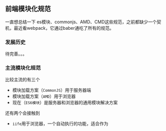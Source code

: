 ## 前端模块化规范

一直想总结一下 es模块、commonjs、AMD、CMD这些规范，之前都缺少一个契机，最近看webpack，它通过baber通吃了所有的规范。



### 发展历史

待完善。。。



### 主流模块化规范

比较主流的有三个

- 模块加载方案（`CommonJS`）用于服务器端
- 模块加载方案（`AMD`）用于浏览器
- 现在（`ES6模块`）是服务器和浏览器的通用模块解决方案

还有两个会接触到

- `iife`用于浏览器，一个自动执行的功能，适合作为<script>标签这样的
- `umd`为通用模块定义，以 AMD、CommonJS、iife 为一体



---

#### Commonjs

它是**服务器端**的模块化方案，输入输出是`require`和`module.exports`，本质是值的拷贝，运行时加载，动态。

**模块导出**

Node使用`CommonJS`规范，定义每个模块的内部，`module`变量代表当前模块，`exports`是`module`的属性，表示对外的接口。加载某个模块，实际上是加载该模块的`module.exports`属性。
Node为每隔模块提供了一个`exports`变量，指向`module.exports`，这等同于每个模块头部有这样的一行代码：```var exports = module.exports```

> 这里不得不提一下，node环境下，默认自定义了 module 和 module.exports，以及 exports。
>
> 所以，写自执行函数，或者函数声明转函数表达式都是可以通过内部的 exports 将函数内部的变量导出去的。

```js
// react cjs 源码
(function() {
    ...
    exports.Component = Component;
    ...
})()
    
// lodash cjs 源码
;(function() {
    ...
    lodash.forInRight = forInRight;
    ...
    module.exports = lodash;
    ...
}.call(this))
```



---

#### AMD

AMD 即Asynchronous Module Definition，中文名是异步模块定义的意思。它是一个在**浏览器端**模块化开发的规范。和CommonJS相同，运行时加载，动态。

定义模块是`define()`，加载模块是`require()`

> 详细内容介绍：<https://blog.csdn.net/Leo_DLi/article/details/102502326>

​	由于不是 `JavaScript` 原生支持，使用 `AMD` 规范进行页面开发需要用到对应的库函数，也就是大名鼎鼎`RequireJS`，实际上 `AMD` 是 `RequireJS` 在推广过程中对模块定义的规范化的产出。

> 浏览器默认不支持AMD规范，需要引入RequireJS 才行，感觉好像很少接触到，就算是 RequireJS 很有名，但是针对模块化方案，已经有js原生的支持方案ES6模块，为什么还要再引入一个 RequireJS ，大概是 **静态和动态** 适用的场景不同，这里不再深究。



---

#### ES6模块

它是浏览器端和服务器端通用的解决方案，输入输出是export和import，本质是值的引用，编译时输出接口，静态。

**打包实例**

​	在打包的时候，常见的是会出现`es`和`lib`两个不同的文件夹，内容都是内部模块的导出，但是`es`文件夹下的是 ES6模块 的解决方案，而`lib`文件夹下的是 CommonJS 的解决方案。

> 这个问题不太确定，网上有人说 es 是 es6 版本，lib 是 es5 版本
>
> 如果是这样的话，那 es 文件夹通用于浏览器和服务器，而 lib 只用于服务器，那es5的浏览器怎么办呢。。。待完善
>
> 我猜测是webpack，浏览器不认识 CommonJS，但是webpack可以打包让它变成浏览器认识的



---

#### iife

用于浏览器，一个自动执行的功能，适合作为<script>标签这样的

```js
// 百度首页的例子，通过script标签引入了jquery
<script type="text/javascript" src="https://xxx/static/superman/js/lib/jquery-1-edb203c114.10.2.js"></script>
```

​	这是一种全局引入，实际上挂在了 window 对象上，引入了jQuery，`$`等价于`window.$`，我们也是直接用的。



---

#### UMD

（Universal Module Definition）通用模块定义规范，以 AMD、CommonJS、iife 为一体

​	常见于模块定义，既然不知道自己的模块包用在什么环境，干脆写一个通用的，UMD并不是一个专有的规范，而是兼容不同的环境的写法

```js
// 以 react 16.13.1 为例
(function (global, factory) {
  typeof exports === 'object' && typeof module !== 'undefined' ? factory(exports) :
  typeof define === 'function' && define.amd ? define(['exports'], factory) :
  (global = global || self, factory(global.React = {}));
}(this, (function (exports) {
    ...
})))
```

​	注意看，它首先是一个自执行函数；不过执行的方式取决于所在的环境；

​	先判断了 CommonJS 的环境，即 module 和 exports ，通过即执行 `factory(exports)`，在执行中通过我们很熟悉的`exports.component=component`这样的方式导出；然后判断了 AMD 的环境，即 define 和 define.amd ，然后按照 AMD 的规范执行函数 `define(['exports'], factory)`；如果都不满足，那就是在浏览器的<script>中了，this 指向了 window，factory() 参数中的exports 被替换成了 `global.React = {}`，那么就可以直接在全局调用 `window.React`了。





### 限制

在浏览器端，浏览器不认识require，并且它不允许同步导入，会阻塞。



### webpack的伟大

为什么浏览器端也可以用Commonjs，是因为webpack打包，它认识不同的模块规范，生成了依赖图，化不可能为可能。